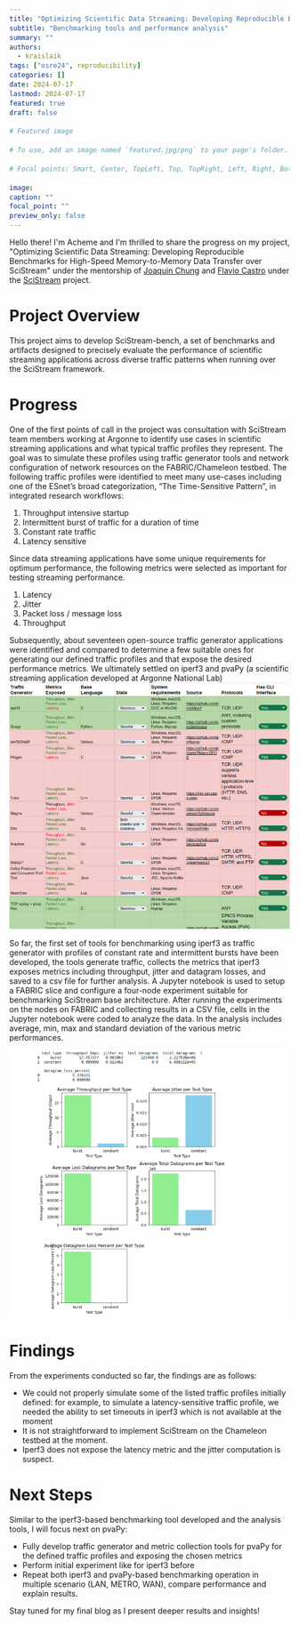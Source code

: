 ```yaml
---
title: "Optimizing Scientific Data Streaming: Developing Reproducible Benchmarks for High-Speed Memory-to-Memory Data Transfer over SciStream"
subtitle: "Benchmarking tools and performance analysis"
summary: ""
authors: 
  - kraislaik
tags: ["osre24", reproducibility]
categories: []
date: 2024-07-17
lastmod: 2024-07-17
featured: true
draft: false

# Featured image

# To use, add an image named `featured.jpg/png` to your page's folder.

# Focal points: Smart, Center, TopLeft, Top, TopRight, Left, Right, BottomLeft, Bottom, BottomRight.

image:
caption: ""
focal_point: ""
preview_only: false
---
```


Hello there! I'm Acheme and I'm thrilled to share the progress on my project, "Optimizing Scientific Data Streaming: Developing Reproducible Benchmarks for High-Speed Memory-to-Memory Data Transfer over SciStream" under the mentorship of [Joaquin Chung](https://github.com/ucsc-ospo/ucsc-ospo.github.io/blob/main/content/authors/chungmiranda/_index.md) and [Flavio Castro](https://github.com/ucsc-ospo/ucsc-ospo.github.io/blob/main/content/authors/fcastro/_index.md) under the [SciStream](https://github.com/ucsc-ospo/ucsc-ospo.github.io/blob/main/content/project/osre24/anl/scistream/index.md) project.


# Project Overview
This project aims to develop SciStream-bench, a set of benchmarks and artifacts designed to precisely evaluate the performance of scientific streaming applications across diverse traffic patterns when running over the SciStream framework.
# Progress
One of the first points of call in the project was consultation with SciStream team members working at Argonne to identify use cases in scientific streaming applications and what typical traffic profiles they represent. The goal was to simulate these profiles using traffic generator tools and network configuration of network resources on the FABRIC/Chameleon testbed. The following traffic profiles were identified to meet many use-cases including one of the ESnet’s broad categorization, “The Time-Sensitive Pattern”, in integrated research workflows:
1. Throughput intensive startup
2. Intermittent burst of traffic for a duration of time
3. Constant rate traffic
4. Latency sensitive

Since data streaming applications have some unique requirements for optimum performance, the following metrics were selected as important for testing streaming performance.
1. Latency
2. Jitter
3. Packet loss / message loss
4. Throughput

Subsequently, about seventeen open-source traffic generator applications were identified and compared to determine a few suitable ones for generating our defined traffic profiles and that expose the desired performance metrics. 
We ultimately settled on iperf3 and pvaPy (a scientific streaming application developed at Argonne National Lab)
![Traffic generator selection](traffic_gen_table.jpg)

So far, the first set of tools for benchmarking using iperf3 as traffic generator with profiles of constant rate and intermittent bursts have been developed, the tools generate traffic, collects the metrics that iperf3 exposes metrics including throughput, jitter and datagram losses, and saved to a csv file for further analysis. A Jupyter notebook is used to setup a FABRIC slice and configure a four-node experiment suitable for benchmarking SciStream base architecture. After running the experiments on the nodes on FABRIC and collecting results in a CSV file, cells in the Jupyter notebook were coded to analyze the data.
In the analysis includes average, min, max and standard deviation of the various metric performances.

![Example performance analysis](average_analysis.jpg)

# Findings
From the experiments conducted so far, the findings are as follows:
- We could not properly simulate some of the listed traffic profiles initially defined: for example, to simulate a latency-sensitive traffic profile, we needed the ability to set timeouts in iperf3 which is not available at the moment
- It is not straightforward to implement SciStream on the Chameleon testbed at the moment.
- Iperf3 does not expose the latency metric and the jitter computation is suspect.

# Next Steps
Similar to the iperf3-based benchmarking tool developed and the analysis tools, I will focus next on pvaPy:
- Fully develop traffic generator and metric collection tools for pvaPy for the defined traffic profiles and exposing the chosen metrics
- Perform initial experiment like for iperf3 before
- Repeat both iperf3 and pvaPy-based benchmarking operation in multiple scenario (LAN, METRO, WAN), compare performance and explain results.

Stay tuned for my final blog as I present deeper results and insights!
